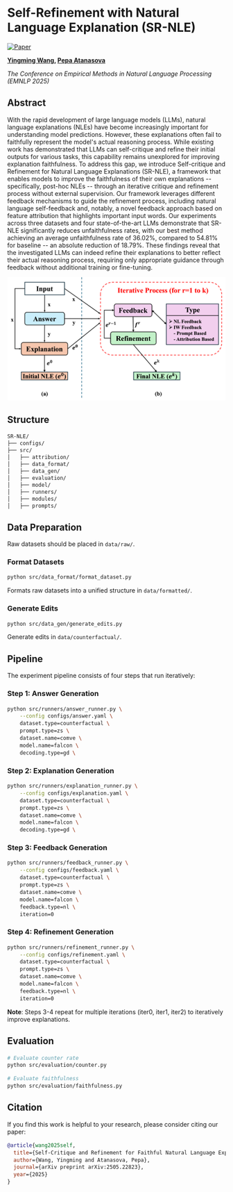 # Self-Refinement with Natural Language Explanation (SR-NLE)

[![Paper](https://img.shields.io/badge/Paper-arXiv:2505.22823-red)](https://arxiv.org/abs/2505.22823)

**[Yingming Wang](https://ymwangv.github.io), [Pepa Atanasova](https://apepa.github.io/)**

*The Conference on Empirical Methods in Natural Language Processing (EMNLP 2025)*

## Abstract

With the rapid development of large language models (LLMs), natural language explanations (NLEs) have become increasingly important for understanding model predictions. However, these explanations often fail to faithfully represent the model's actual reasoning process. While existing work has demonstrated that LLMs can self-critique and refine their initial outputs for various tasks, this capability remains unexplored for improving explanation faithfulness. To address this gap, we introduce Self-critique and Refinement for Natural Language Explanations (SR-NLE), a framework that enables models to improve the faithfulness of their own explanations -- specifically, post-hoc NLEs -- through an iterative critique and refinement process without external supervision. Our framework leverages different feedback mechanisms to guide the refinement process, including natural language self-feedback and, notably, a novel feedback approach based on feature attribution that highlights important input words. Our experiments across three datasets and four state-of-the-art LLMs demonstrate that SR-NLE significantly reduces unfaithfulness rates, with our best method achieving an average unfaithfulness rate of 36.02\%, compared to 54.81\% for baseline -- an absolute reduction of 18.79\%. These findings reveal that the investigated LLMs can indeed refine their explanations to better reflect their actual reasoning process, requiring only appropriate guidance through feedback without additional training or fine-tuning.

![SR-NLE Framework](assets/framework.png)

## Structure

```
SR-NLE/
├── configs/
├── src/
│   ├── attribution/
│   ├── data_format/
│   ├── data_gen/
│   ├── evaluation/
│   ├── model/
│   ├── runners/
│   ├── modules/
│   ├── prompts/
```

## Data Preparation

Raw datasets should be placed in `data/raw/`.

### Format Datasets
```bash
python src/data_format/format_dataset.py
```
Formats raw datasets into a unified structure in `data/formatted/`.

### Generate Edits
```bash
python src/data_gen/generate_edits.py
```
Generate edits in `data/counterfactual/`.

## Pipeline

The experiment pipeline consists of four steps that run iteratively:

### Step 1: Answer Generation
```bash
python src/runners/answer_runner.py \
    --config configs/answer.yaml \
    dataset.type=counterfactual \
    prompt.type=zs \
    dataset.name=comve \
    model.name=falcon \
    decoding.type=gd \
```

### Step 2: Explanation Generation
```bash
python src/runners/explanation_runner.py \
    --config configs/explanation.yaml \
    dataset.type=counterfactual \
    prompt.type=zs \
    dataset.name=comve \
    model.name=falcon \
    decoding.type=gd \
```

### Step 3: Feedback Generation
```bash
python src/runners/feedback_runner.py \
    --config configs/feedback.yaml \
    dataset.type=counterfactual \
    prompt.type=zs \
    dataset.name=comve \
    model.name=falcon \
    feedback.type=nl \
    iteration=0
```

### Step 4: Refinement Generation
```bash
python src/runners/refinement_runner.py \
    --config configs/refinement.yaml \
    dataset.type=counterfactual \
    prompt.type=zs \
    dataset.name=comve \
    model.name=falcon \
    feedback.type=nl \
    iteration=0
```

**Note**: Steps 3-4 repeat for multiple iterations (iter0, iter1, iter2) to iteratively improve explanations.

## Evaluation

```bash
# Evaluate counter rate
python src/evaluation/counter.py
```

```bash
# Evaluate faithfulness
python src/evaluation/faithfulness.py
```

## Citation

If you find this work is helpful to your research, please consider citing our paper:

```bibtex
@article{wang2025self,
  title={Self-Critique and Refinement for Faithful Natural Language Explanations},
  author={Wang, Yingming and Atanasova, Pepa},
  journal={arXiv preprint arXiv:2505.22823},
  year={2025}
}
```